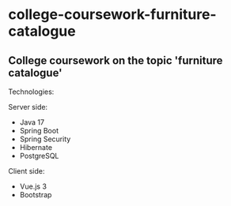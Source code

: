 # college-coursework-furniture-catalogue

## College coursework on the topic 'furniture catalogue'

Technologies:

Server side:
- Java 17
- Spring Boot
- Spring Security
- Hibernate
- PostgreSQL

Client side:
- Vue.js 3
- Bootstrap
